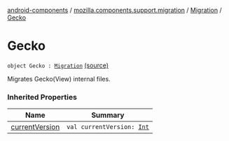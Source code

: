 [android-components](../../index.md) / [mozilla.components.support.migration](../index.md) / [Migration](index.md) / [Gecko](./-gecko.md)

# Gecko

`object Gecko : `[`Migration`](index.md) [(source)](https://github.com/mozilla-mobile/android-components/blob/master/components/support/migration/src/main/java/mozilla/components/support/migration/FennecMigrator.kt#L67)

Migrates Gecko(View) internal files.

### Inherited Properties

| Name | Summary |
|---|---|
| [currentVersion](current-version.md) | `val currentVersion: `[`Int`](https://kotlinlang.org/api/latest/jvm/stdlib/kotlin/-int/index.html) |

